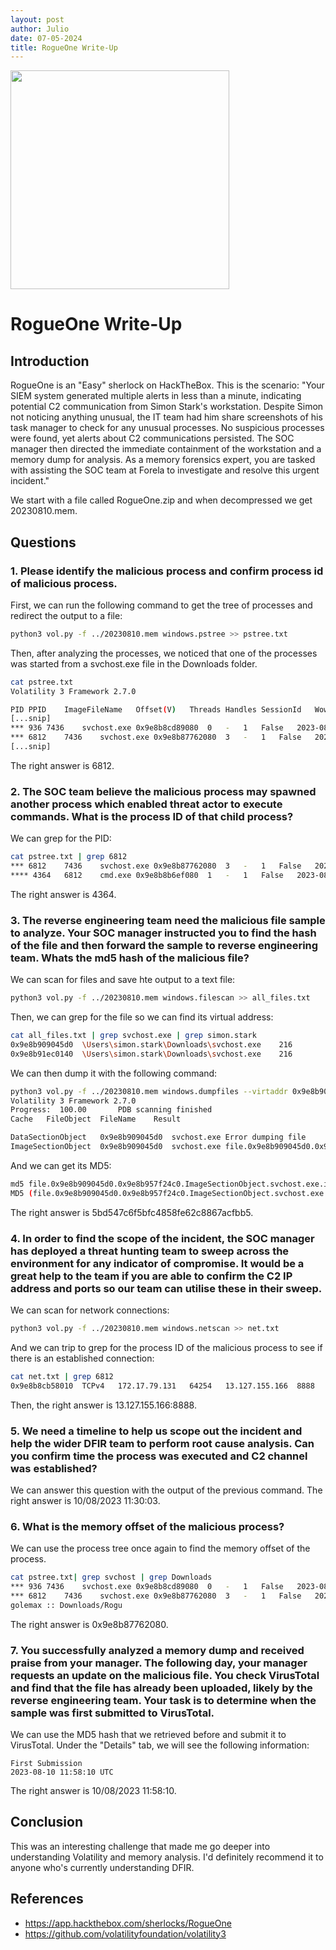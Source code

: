 ```yaml
---
layout: post
author: Julio
date: 07-05-2024
title: RogueOne Write-Up
---
```


<div class="center"><img src="https://labs.hackthebox.com/storage/challenges/8b16ebc056e613024c057be590b542eb.png" width="350"></div>

# RogueOne Write-Up

## Introduction

<p>RogueOne is an "Easy" sherlock on HackTheBox. This is the scenario: "Your SIEM system generated multiple alerts in less than a minute, indicating potential C2 communication from Simon Stark's workstation. Despite Simon not noticing anything unusual, the IT team had him share screenshots of his task manager to check for any unusual processes. No suspicious processes were found, yet alerts about C2 communications persisted. The SOC manager then directed the immediate containment of the workstation and a memory dump for analysis. As a memory forensics expert, you are tasked with assisting the SOC team at Forela to investigate and resolve this urgent incident."</p>

<p>We start with a file called <custom-code>RogueOne.zip</custom-code> and when decompressed we get <custom-code>20230810.mem</custom-code>.</p>

## Questions

### 1. Please identify the malicious process and confirm process id of malicious process.

<p>First, we can run the following command to get the tree of processes and redirect the output to a file:</p>

```bash
python3 vol.py -f ../20230810.mem windows.pstree >> pstree.txt
```

<p>Then, after analyzing the processes, we noticed that one of the processes was started from a <custom-code>svchost.exe</custom-code> file in the Downloads folder.</p>

```bash
cat pstree.txt
Volatility 3 Framework 2.7.0

PID	PPID	ImageFileName	Offset(V)	Threads	Handles	SessionId	Wow64	CreateTime	ExitTime	Audit	CmdPath
[...snip]
*** 936	7436	svchost.exe	0x9e8b8cd89080	0	-	1	False	2023-08-10 11:22:31.000000 	2023-08-10 11:27:51.000000 	\Device\HarddiskVolume3\Users\simon.stark\Downloads\svchost.exe	-	-
*** 6812	7436	svchost.exe	0x9e8b87762080	3	-	1	False	2023-08-10 11:30:03.000000 	N/A	\Device\HarddiskVolume3\Users\simon.stark\Downloads\svchost.exe	"C:\Users\simon.stark\Downloads\svchost.exe" 	C:\Users\simon.stark\Downloads\svchost.exe
[...snip]
```

<p>The right answer is <custom-code>6812</custom-code>.</p>

### 2. The SOC team believe the malicious process may spawned another process which enabled threat actor to execute commands. What is the process ID of that child process?

<p>We can grep for the <custom-code>PID</custom-code>:</p>

```bash
cat pstree.txt | grep 6812
*** 6812	7436	svchost.exe	0x9e8b87762080	3	-	1	False	2023-08-10 11:30:03.000000 	N/A	\Device\HarddiskVolume3\Users\simon.stark\Downloads\svchost.exe	"C:\Users\simon.stark\Downloads\svchost.exe" 	C:\Users\simon.stark\Downloads\svchost.exe
**** 4364	6812	cmd.exe	0x9e8b8b6ef080	1	-	1	False	2023-08-10 11:30:57.000000 	N/A	\Device\HarddiskVolume3\Windows\System32\cmd.exe	C:\WINDOWS\system32\cmd.exe	C:\WINDOWS\system32\cmd.exe
```

<p>The right answer is <custom-code>4364</custom-code>.</p>

### 3. The reverse engineering team need the malicious file sample to analyze. Your SOC manager instructed you to find the hash of the file and then forward the sample to reverse engineering team. Whats the md5 hash of the malicious file?

<p>We can scan for files and save hte output to a text file:</p>

```bash
python3 vol.py -f ../20230810.mem windows.filescan >> all_files.txt
```

<p>Then, we can grep for the file so we can find its virtual address:</p>

```bash
cat all_files.txt | grep svchost.exe | grep simon.stark
0x9e8b909045d0	\Users\simon.stark\Downloads\svchost.exe	216
0x9e8b91ec0140	\Users\simon.stark\Downloads\svchost.exe	216
```

<p>We can then dump it with the following command:</p>

```bash
python3 vol.py -f ../20230810.mem windows.dumpfiles --virtaddr 0x9e8b909045d0
Volatility 3 Framework 2.7.0
Progress:  100.00		PDB scanning finished
Cache	FileObject	FileName	Result

DataSectionObject	0x9e8b909045d0	svchost.exe	Error dumping file
ImageSectionObject	0x9e8b909045d0	svchost.exe	file.0x9e8b909045d0.0x9e8b957f24c0.ImageSectionObject.svchost.exe.img
```

<p>And we can get its MD5:</p>

```bash
md5 file.0x9e8b909045d0.0x9e8b957f24c0.ImageSectionObject.svchost.exe.img
MD5 (file.0x9e8b909045d0.0x9e8b957f24c0.ImageSectionObject.svchost.exe.img) = 5bd547c6f5bfc4858fe62c8867acfbb5
```

<p>The right answer is <custom-code>5bd547c6f5bfc4858fe62c8867acfbb5</custom-code>.</p>

### 4. In order to find the scope of the incident, the SOC manager has deployed a threat hunting team to sweep across the environment for any indicator of compromise. It would be a great help to the team if you are able to confirm the C2 IP address and ports so our team can utilise these in their sweep.

<p>We can scan for network connections:</p>

```bash
python3 vol.py -f ../20230810.mem windows.netscan >> net.txt
```

<p>And we can trip to grep for the process ID of the malicious process to see if there is an established connection:</p>

```bash
cat net.txt | grep 6812
0x9e8b8cb58010	TCPv4	172.17.79.131	64254	13.127.155.166	8888	ESTABLISHED	6812	svchost.exe	2023-08-10 11:30:03.000000
```

<p>Then, the right answer is <custom-code>13.127.155.166:8888</custom-code>.</p>

### 5. We need a timeline to help us scope out the incident and help the wider DFIR team to perform root cause analysis. Can you confirm time the process was executed and C2 channel was established?

<p>We can answer this question with the output of the previous command. The right answer is <custom-code>10/08/2023 11:30:03</custom-code>.</p>

### 6. What is the memory offset of the malicious process?

<p>We can use the process tree once again to find the memory offset of the process.</p>

```bash
cat pstree.txt| grep svchost | grep Downloads
*** 936	7436	svchost.exe	0x9e8b8cd89080	0	-	1	False	2023-08-10 11:22:31.000000 	2023-08-10 11:27:51.000000 	\Device\HarddiskVolume3\Users\simon.stark\Downloads\svchost.exe	-	-
*** 6812	7436	svchost.exe	0x9e8b87762080	3	-	1	False	2023-08-10 11:30:03.000000 	N/A	\Device\HarddiskVolume3\Users\simon.stark\Downloads\svchost.exe	"C:\Users\simon.stark\Downloads\svchost.exe" 	C:\Users\simon.stark\Downloads\svchost.exe
golemax :: Downloads/Rogu
```

<p>The right answer is <custom-code>0x9e8b87762080</custom-code>.</p>

### 7. You successfully analyzed a memory dump and received praise from your manager. The following day, your manager requests an update on the malicious file. You check VirusTotal and find that the file has already been uploaded, likely by the reverse engineering team. Your task is to determine when the sample was first submitted to VirusTotal.

<p>We can use the MD5 hash that we retrieved before and submit it to VirusTotal. Under the "Details" tab, we will see the following information:</p>

```
First Submission
2023-08-10 11:58:10 UTC
```

<p>The right answer is <custom-code>10/08/2023 11:58:10</custom-code>.</p>

## Conclusion

<p>This was an interesting challenge that made me go deeper into understanding Volatility and memory analysis. I'd definitely recommend it to anyone who's currently understanding DFIR.</p>

## References

- <a href="https://app.hackthebox.com/sherlocks/RogueOne">https://app.hackthebox.com/sherlocks/RogueOne</a>
- <a href="https://github.com/volatilityfoundation/volatility3">https://github.com/volatilityfoundation/volatility3</a>

